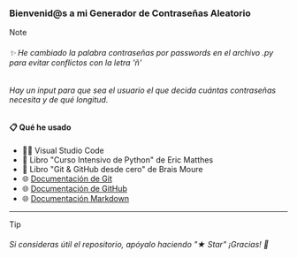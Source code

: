 ### Bienvenid@s a mi Generador de Contraseñas Aleatorio

> [!NOTE]
> ###### ✨ He cambiado la palabra contraseñas por passwords en el archivo .py para evitar conflictos con la letra 'ñ'
> ###### Hay un input para que sea el usuario el que decida cuántas contraseñas necesita y de qué longitud.

#### 📋 Qué he usado


- 👨‍💻 Visual Studio Code
- 📘 Libro "Curso Intensivo de Python" de Eric Matthes  
- 📘 Libro "Git & GitHub desde cero" de Brais Moure
- 🌐 [Documentación de Git](https://git-scm.com)
- 🌐 [Documentación de GitHub](https://docs.github.com/es)
- 🌐 [Documentación Markdown](https://markdown.es)

---

> [!TIP]
> ###### Si consideras útil el repositorio, apóyalo haciendo "★ Star" ¡Gracias! 🚀
